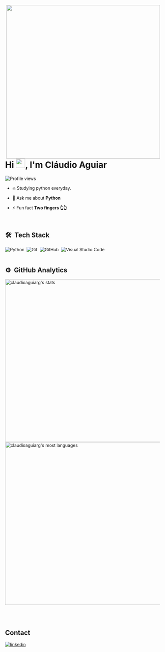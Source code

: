 <img align="right" height="500em" src="https://raw.githubusercontent.com/gist/claudioaguiarg/623f494865f4ec67f4ea30e42bb31d4b/raw/3f6810347dd3fb6955e172da43661867ae3e2da4/card.svg"/>
<h1 align="left">Hi <img src="https://raw.githubusercontent.com/kaueMarques/kaueMarques/master/hi.gif" height="30px">, I'm Cláudio Aguiar</h1>
<p align="left"> <img src="https://komarev.com/ghpvc/?username=claudioaguiarg&color=blueviolet" alt="Profile views" /> </p>

- 🔥 Studying python everyday.

- 💬 Ask me about **Python**

- ⚡ Fun fact **Two fingers 👆👆**
<br>

## 🛠 &nbsp;Tech Stack

![Python](https://img.shields.io/badge/-Python-05122A?style=flat&logo=python)&nbsp;
![Git](https://img.shields.io/badge/-Git-05122A?style=flat&logo=git)&nbsp;
![GitHub](https://img.shields.io/badge/-GitHub-05122A?style=flat&logo=github)&nbsp;
![Visual Studio Code](https://img.shields.io/badge/-Visual%20Studio%20Code-05122A?style=flat&logo=visual-studio-code&logoColor=007ACC)&nbsp;
<br><br>
## ⚙️ &nbsp;GitHub Analytics
<p align="left">
<img width="530em" src="https://github-readme-stats.vercel.app/api?username=claudioaguiarg&show_icons=true&theme=vision-friendly-dark" alt="claudioaguiarg's stats"/>
<img width="530em" src="https://github-readme-stats.vercel.app/api/top-langs/?username=claudioaguiarg&layout=compact&theme=vision-friendly-dark" alt="claudioaguiarg's most languages"/>
</p>

<br><br>

## Contact

<a href="https://www.linkedin.com/in/claudioaguiargomes/" target="_blank">
  <img align="center" src="https://img.shields.io/badge/-claudioaguiarg-05122A?style=flat&logo=linkedin" alt="linkedin"/>
</a>
